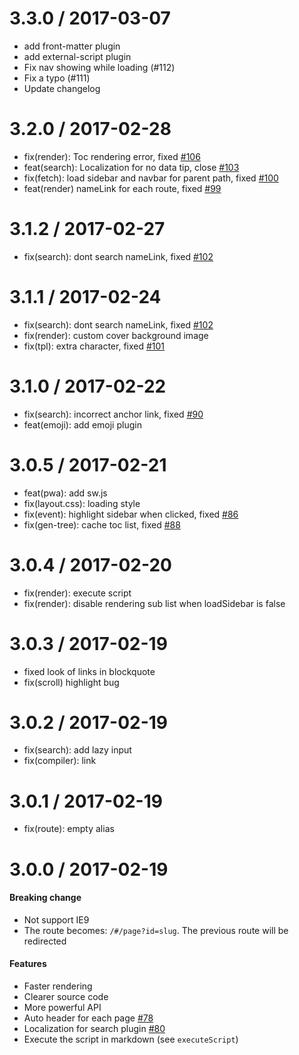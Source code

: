 
3.3.0 / 2017-03-07
==================

  * add front-matter plugin
  * add external-script plugin
  * Fix nav showing while loading (#112)
  * Fix a typo (#111)
  * Update changelog

3.2.0 / 2017-02-28
==================

  * fix(render): Toc rendering error, fixed [#106](https://github.com/QingWei-Li/docsify/issues/106)
  * feat(search): Localization for no data tip, close [#103](https://github.com/QingWei-Li/docsify/issues/103)
  * fix(fetch): load sidebar and navbar for parent path, fixed [#100](https://github.com/QingWei-Li/docsify/issues/100)
  * feat(render) nameLink for each route, fixed [#99](https://github.com/QingWei-Li/docsify/issues/99)

3.1.2 / 2017-02-27
==================

  * fix(search): dont search nameLink, fixed [#102](https://github.com/QingWei-Li/docsify/issues/102)

3.1.1 / 2017-02-24
==================

  * fix(search): dont search nameLink, fixed [#102](https://github.com/QingWei-Li/docsify/issues/102)
  * fix(render): custom cover background image
  * fix(tpl): extra character, fixed [#101](https://github.com/QingWei-Li/docsify/issues/101)

3.1.0 / 2017-02-22
==================

  * fix(search): incorrect anchor link, fixed [#90](https://github.com/QingWei-Li/docsify/issues/90)
  * feat(emoji): add emoji plugin

3.0.5 / 2017-02-21
==================

  * feat(pwa): add sw.js
  * fix(layout.css): loading style
  * fix(event): highlight sidebar when clicked, fixed [#86](https://github.com/QingWei-Li/docsify/issues/86)
  * fix(gen-tree): cache toc list, fixed [#88](https://github.com/QingWei-Li/docsify/issues/88)

3.0.4 / 2017-02-20
==================

  * fix(render): execute script
  * fix(render): disable rendering sub list when loadSidebar is false

3.0.3 / 2017-02-19
==================

  * fixed look of links in blockquote
  * fix(scroll) highlight bug

3.0.2 / 2017-02-19
==================

  * fix(search): add lazy input
  * fix(compiler): link

3.0.1 / 2017-02-19
==================

  * fix(route): empty alias

3.0.0 / 2017-02-19
==================

#### Breaking change
- Not support IE9
- The route becomes: `/#/page?id=slug`. The previous route will be redirected

#### Features
- Faster rendering
- Clearer source code
- More powerful API
- Auto header for each page [#78](https://github.com/QingWei-Li/docsify/issues/78)
- Localization for search plugin [#80](https://github.com/QingWei-Li/docsify/issues/80)
- Execute the script in markdown (see `executeScript`)
